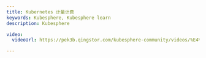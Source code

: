 ```yaml
---
title: Kubernetes 计量计费 
keywords: Kubesphere, Kubesphere learn
description: Kubesphere

video:
  videoUrl: https://pek3b.qingstor.com/kubesphere-community/videos/%E4%BA%91%E5%8E%9F%E7%94%9F%E5%AE%9E%E6%88%98/%E7%AC%AC%E4%BA%8C%E6%9C%9F/59%E3%80%81%E5%8F%AF%E8%A7%82%E6%B5%8B%E6%80%A7-Kubernetes%20%E8%AE%A1%E9%87%8F%E8%AE%A1%E8%B4%B9.mp4 

---
```

